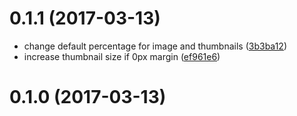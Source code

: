 <a name="0.1.1"></a>
# 0.1.1 (2017-03-13)

* change default percentage for image and thumbnails ([3b3ba12](https://github.com/lukasz-galka/ngx-gallery/commit/3b3ba12))
* increase thumbnail size if 0px margin ([ef961e6](https://github.com/lukasz-galka/ngx-gallery/commit/ef961e6))

<a name="0.1.0"></a>
# 0.1.0 (2017-03-13)

